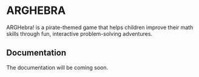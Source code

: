 # ARGHEBRA
ARGHebra! is a pirate-themed game that helps children improve their math skills through fun, interactive problem-solving adventures.


## Documentation

The documentation will be coming soon.




